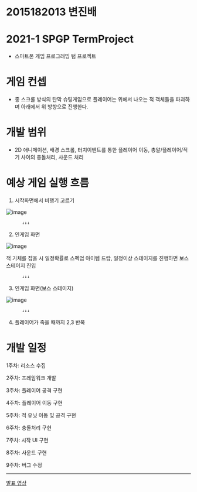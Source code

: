 # 2015182013 변진배
# 2021-1 SPGP TermProject
- 스마트폰 게임 프로그래밍 텀 프로젝트

# 게임 컨셉
- 종 스크롤 방식의 탄막 슈팅게임으로 플레이어는 위에서 나오는 적 객체들을 파괴하며 아래에서 위 방향으로 진행한다.

# 개발 범위
- 2D 애니메이션, 배경 스크롤, 터치이벤트를 통한 플레이어 이동, 총알/플레이어/적기 사이의 충돌처리, 사운드 처리 
  


# 예상 게임 실행 흐름
1. 시작화면에서 비행기 고르기

![image](https://user-images.githubusercontent.com/22373033/113483609-546d5000-94df-11eb-8cbb-beb8aa7da9ed.png)


          ↓↓↓


2. 인게임 화면

![image](https://user-images.githubusercontent.com/22373033/113483747-f8ef9200-94df-11eb-99fa-a38ba4fcb672.png)

적 기체를 잡을 시 일정확률로 스펙업 아이템 드랍, 일정이상 스테이지를 진행하면 보스 스테이지 진입


          ↓↓↓


3. 인게임 화면(보스 스테이지)

![image](https://user-images.githubusercontent.com/22373033/113483666-95fdfb00-94df-11eb-8c51-9452902deabf.png)


          ↓↓↓


4. 플레이어가 죽을 때까지 2,3 반복


# 개발 일정
1주차: 리소스 수집

2주차: 프레임워크 개발

3주차: 플레이어 공격 구현

4주차: 플레이어 이동 구현

5주차: 적 유닛 이동 및 공격 구현

6주차: 충돌처리 구현

7주차: 시작 UI 구현

8주차: 사운드 구현

9주차: 버그 수정

---------------------------------------------------------------------------------------------------------------
[발표 영상](https://www.youtube.com/watch?v=q3mua0177DU "2021-1 SPGP TermProject")









